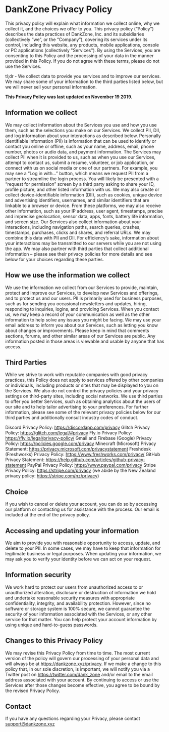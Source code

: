 <link rel="stylesheet" href="https://cdnjs.cloudflare.com/ajax/libs/spectre.css/0.5.8/spectre.min.css">
<title>Privacy Policy - DankZone</title>
<link rel="icon" href="img/core-img/favicon.ico">

# DankZone Privacy Policy

This privacy policy will explain what information we collect online, why we
collect it, and the choices we offer to you.
This privacy policy (“Policy”) describes the data practices of DankZone, Inc.
and its subsidiaries (collectively “we”, or the “Company”), covering its
services under its control, including this website, any products, mobile
applications, console or PC applications (collectively "Services"). By using the
Services, you are consenting to this Policy and the processing of your data in
the manner provided in this Policy. If you do not agree with these terms, please
do not use the Services.

tl;dr - We collect data to provide you services and to improve our services. We
may share some of your information to the third parties listed below, but we
will never sell your personal information.

**This Privacy Policy was last updated on November 19 2019.**

## Information we collect

We may collect information about the Services you use and how you use them, such
as the selections you make on our Services. We collect PII, DII, and log
information about your interactions as described below.
Personally identifiable information (PII) is information that can be used to
identify or contact you online or offline, such as your name, address, email,
phone number, photos or audio data, and payment information. The Services may
collect PII when it is provided to us, such as when you use our Services,
attempt to contact us, submit a resume, volunteer, or job application, or
connect with us on social media or one of our partners. For example, you may see
a “Log in with…” button, which means we request PII from a partner to streamline
the login process. You will likely be presented with a “request for permission”
screen by a third party asking to share your ID, profile picture, and other
listed information with us.
We may also create or collect device-identifiable information (DII), such as
cookies, unique device and advertising identifiers, usernames, and similar
identifiers that are linkable to a browser or device. From these platforms, we
may also receive other information, such as your IP address, user agent,
timestamps, precise and imprecise geolocation, sensor data, apps, fonts, battery
life information, and screen size.
Our Services also collect information about your interactions, including
navigation paths, search queries, crashes, timestamps, purchases, clicks and
shares, and referral URLs. We may combine this data with PII and DII. For
efficiency’s sake, information about your interactions may be transmitted to our
servers while you are not using the app. We may also partner with third parties
that collect additional information – please see their privacy policies for more
details and see below for your choices regarding these parties.

## How we use the information we collect

We use the information we collect from our Services to provide, maintain,
protect and improve our Services, to develop new Services and offerings, and to
protect us and our users.
PII is primarily used for business purposes, such as for sending you occasional
newsletters and updates, hiring, responding to inquiries, logins, and providing
Services. When you contact us, we may keep a record of your communication as
well as the other information to help solve any issues you might be facing. We
may use your email address to inform you about our Services, such as letting you
know about changes or improvements. Please keep in mind that comments sections,
forums, and other similar areas of our Services are public. Any information
posted in those areas is viewable and usable by anyone that has access.

## Third Parties

While we strive to work with reputable companies with good privacy practices,
this Policy does not apply to services offered by other companies or
individuals, including products or sites that may be displayed to you on the
Services. We also do not control the privacy policies and your privacy settings
on third-party sites, including social networks. We use third parties to offer
you better Services, such as obtaining analytics about the users of our site and
to help tailor advertising to your preferences. For further information, please
see some of the relevant privacy policies below for our third parties and
additionally consult industry codes of conduct.

Discord Privacy Policy: <https://discordapp.com/privacy>
Glitch Privacy Policy: <https://glitch.com/legal/#privacy>
Fly.io Privacy Policy: <https://fly.io/legal/privacy-policy/>
Gmail and Firebase (Google) Privacy Policy:
<https://policies.google.com/privacy>
Minecraft (Microsoft) Privacy Statement:
<https://privacy.microsoft.com/privacystatement>
Freshdesk (Freshworks) Privacy Policy: <https://www.freshworks.com/privacy/>
GitHub Privacy Statement:
<https://help.github.com/articles/github-privacy-statement>
PayPal Privacy Policy: <https://www.paypal.com/privacy>
Stripe Privacy Policy: <https://stripe.com/privacy> (we abide by the New Zealand
privacy policy: <https://stripe.com/nz/privacy>)

## Choice

If you wish to cancel or delete your account, you can do so by accessing our
platform or contacting us for assistance with the process. Our email is included
at the end of the privacy policy.

## Accessing and updating your information

We aim to provide you with reasonable opportunity to access, update, and delete
to your PII. In some cases, we may have to keep that information for legitimate
business or legal purposes. When updating your information, we may ask you to
verify your identity before we can act on your request.

## Information security

We work hard to protect our users from unauthorized access to or unauthorized
alteration, disclosure or destruction of information we hold and undertake
reasonable security measures with appropriate confidentiality, integrity, and
availability protection. However, since no software or storage system is 100%
secure, we cannot guarantee the security of your information associated with the
Services, or any other service for that matter. You can help protect your
account information by using unique and hard-to-guess passwords.

## Changes to this Privacy Policy

We may revise this Privacy Policy from time to time. The most current version of
the policy will govern our processing of your personal data and will always be
at https://dankzone.xyz/privacy. If we make a change to this policy that, in our
sole discretion, is important, we will notify you via a Twitter post on
https://twitter.com/dank_zone and/or email to the email address associated with
your account. By continuing to access or use the Services after those changes
become effective, you agree to be bound by the revised Privacy Policy.

## Contact

If you have any questions regarding your Privacy, please contact
support@dankzone.xyz
